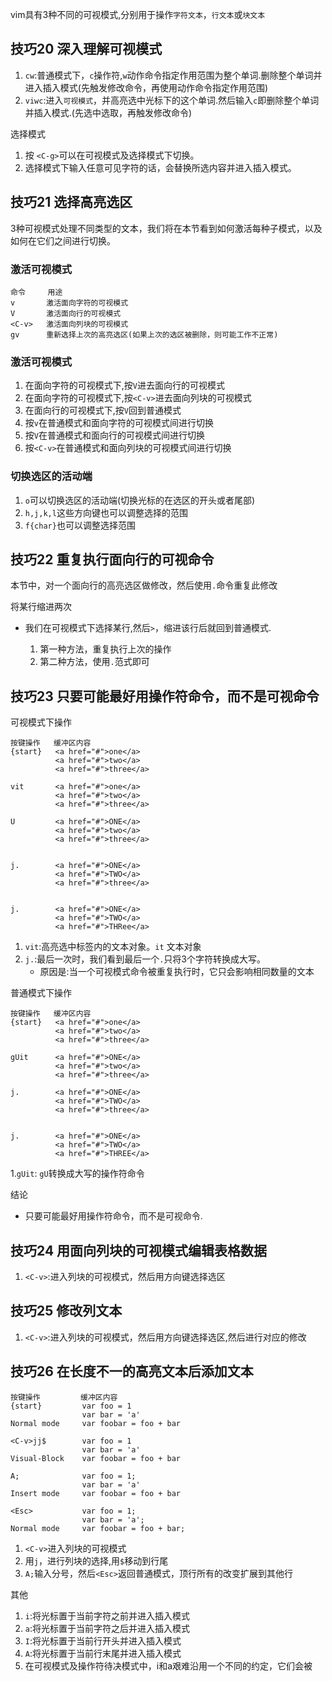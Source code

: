 vim具有3种不同的可视模式,分别用于操作`字符文本`，`行文本`或`块文本`

## 技巧20 深入理解可视模式

1. `cw`:普通模式下，`c`操作符,`w`动作命令指定作用范围为整个单词.删除整个单词并进入插入模式(先触发修改命令，再使用动作命令指定作用范围)
2. `viwc`:进入`可视模式`，并高亮选中光标下的这个单词.然后输入`c`即删除整个单词并插入模式.(先选中选取，再触发修改命令)

选择模式

1. 按 `<C-g>`可以在可视模式及选择模式下切换。
2. 选择模式下输入任意可见字符的话，会替换所选内容并进入插入模式。

## 技巧21 选择高亮选区

3种可视模式处理不同类型的文本，我们将在本节看到如何激活每种子模式，以及如何在它们之间进行切换。

### 激活可视模式

```
命令     用途
v       激活面向字符的可视模式
V       激活面向行的可视模式
<C-v>   激活面向列块的可视模式
gv      重新选择上次的高亮选区(如果上次的选区被删除，则可能工作不正常)

```

### 激活可视模式

1. 在面向字符的可视模式下,按`V`进去面向行的可视模式
2. 在面向字符的可视模式下,按`<C-v>`进去面向列块的可视模式
3. 在面向行的可视模式下,按`V`回到普通模式
4. 按`v`在普通模式和面向字符的可视模式间进行切换
5. 按`V`在普通模式和面向行的可视模式间进行切换
6. 按`<C-v>`在普通模式和面向列块的可视模式间进行切换


### 切换选区的活动端

1. `o`可以切换选区的活动端(切换光标的在选区的开头或者尾部)
2. `h,j,k,l`这些方向键也可以调整选择的范围
3. `f{char}`也可以调整选择范围



## 技巧22 重复执行面向行的可视命令

本节中，对一个面向行的高亮选区做修改，然后使用`.`命令重复此修改

将某行缩进两次

* 我们在可视模式下选择某行,然后`>`，缩进该行后就回到普通模式.

  1. 第一种方法，重复执行上次的操作
  2. 第二种方法，使用`.`范式即可
  
  
## 技巧23 只要可能最好用操作符命令，而不是可视命令

可视模式下操作

```
按键操作   缓冲区内容
{start}   <a href="#">one</a>
          <a href="#">two</a>
          <a href="#">three</a>

vit       <a href="#">one</a>
          <a href="#">two</a>
          <a href="#">three</a>
          
U         <a href="#">ONE</a>
          <a href="#">two</a>
          <a href="#">three</a>
          
          
j.        <a href="#">ONE</a>
          <a href="#">TWO</a>
          <a href="#">three</a>
          
          
j.        <a href="#">ONE</a>
          <a href="#">TWO</a>
          <a href="#">THRee</a>

```

1. `vit`:高亮选中标签内的文本对象。`it` 文本对象
2. 	`j.`:最后一次时，我们看到最后一个`.`只将3个字符转换成大写。
    * 原因是:当一个可视模式命令被重复执行时，它只会影响相同数量的文本

普通模式下操作


```
按键操作   缓冲区内容
{start}   <a href="#">one</a>
          <a href="#">two</a>
          <a href="#">three</a>

gUit      <a href="#">ONE</a>
          <a href="#">two</a>
          <a href="#">three</a>
                    
j.        <a href="#">ONE</a>
          <a href="#">TWO</a>
          <a href="#">three</a>
          
          
j.        <a href="#">ONE</a>
          <a href="#">TWO</a>
          <a href="#">THREE</a>

```

1.`gUit`: `gU`转换成大写的操作符命令


结论
*  只要可能最好用操作符命令，而不是可视命令.
 
 
## 技巧24 用面向列块的可视模式编辑表格数据

1. `<C-v>`:进入列块的可视模式，然后用方向键选择选区


## 技巧25 修改列文本

1. `<C-v>`:进入列块的可视模式，然后用方向键选择选区,然后进行对应的修改

 
## 技巧26 在长度不一的高亮文本后添加文本

```
按键操作         缓冲区内容
{start}         var foo = 1
                var bar = 'a'
Normal mode     var foobar = foo + bar

<C-v>jj$        var foo = 1
                var bar = 'a'
Visual-Block    var foobar = foo + bar

A;              var foo = 1;
                var bar = 'a'
Insert mode     var foobar = foo + bar

<Esc>           var foo = 1;
                var bar = 'a';
Normal mode     var foobar = foo + bar;

```

1. `<C-v>`进入列块的可视模式
2. 用`j`，进行列块的选择,用`$`移动到行尾
3. `A;`输入分号，然后`<Esc>`返回普通模式，顶行所有的改变扩展到其他行

其他

1. `i`:将光标置于当前字符之前并进入插入模式
2. `a`:将光标置于当前字符之后并进入插入模式
3. `I`:将光标置于当前行开头并进入插入模式
4. `A`:将光标置于当前行末尾并进入插入模式
5. 在可视模式及操作符待决模式中，i和a艰难沿用一个不同的约定，它们会被
